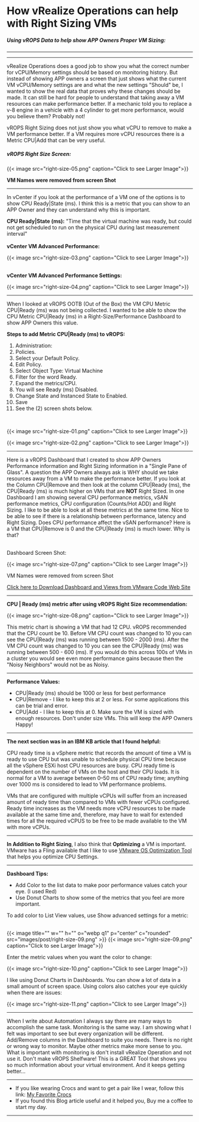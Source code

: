 # How vRealize Operations can help with Right Sizing VMs


##### Using vROPS Data to help show APP Owners Proper VM Sizing:

---

<!--more-->

---

vRealize Operations does a good job to show you what the correct number for vCPU/Memory settings should be based on monitoring history. But instead of showing APP owners a screen that just shows what the current VM vCPU/Memory settings are and what the new settings "Should" be, I wanted to show the real data that proves why these changes should be made. It can still be hard for people to understand that taking away a VM resources can make performance better.  If a mechanic told you to replace a v-8 engine in a vehicle with a 4 cylinder to get more performance, would you believe them? Probably not!  

vROPS Right Sizing does not just show you what vCPU to remove to make a VM performance better.  If a VM requires more vCPU resources there is a Metric CPU|Add that can be very useful.  

##### vROPS Right Size Screen:

{{< image src="right-size-05.png" caption="Click to see Larger Image">}}  

<div><b>VM Names were removed from screen Shot</b></div>

---

In vCenter if you look at the performance of a VM one of the options is to show CPU Ready|State (ms). I think this is a metric that you can show to an APP Owner and they can understand why this is important.

<div><b>CPU Ready|State (ms):</b> "Time that the virtual machine was ready, but could not get scheduled to run on the physical CPU during last measurement interval"</b></div>
<div><br></div>
<div><b>vCenter VM Advanced Performance:</b></div>

{{< image src="right-size-03.png" caption="Click to see Larger Image">}}  

<div><br></div>
<div><b>vCenter VM Advanced Performance Settings:</b></div>

{{< image src="right-size-04.png" caption="Click to see Larger Image">}}  

---

When I looked at vROPS OOTB (Out of the Box) the VM CPU Metric CPU|Ready (ms) was not being collected. I wanted to be able to show the CPU Metric CPU|Ready (ms) in a Right-Size/Performance Dashboard to show APP Owners this value.  

<div><b>Steps to add Metric CPU|Ready (ms) to vROPS:</b></div>

1. Administration:  
1. Policies.
1. Select your Default Policy.
1. Edit Policy.
1. Select Object Type: Virtual Machine
1. Filter for the word Ready. 
1. Expand the metrics/CPU.
1. You will see Ready (ms) Disabled.
1. Change State and Instanced State to Enabled.
1. Save
1. See the (2) screen shots below.
 
<div><br></div>

{{< image src="right-size-01.png" caption="Click to see Larger Image">}}  

{{< image src="right-size-02.png" caption="Click to see Larger Image">}}  

---

<div>
Here is a vROPS Dashboard that I created to show APP Owners Performance information and Right Sizing information in a "Single Pane of Glass". A question the APP Owners always ask is WHY should we take resources away from a VM to make the performance better. If you look at the Column CPU|Remove and then look at the column CPU|Ready (ms), the CPU|Ready (ms) is much higher on VMs that are <b>NOT</b> Right Sized.  
In one Dashboard I am showing several CPU performance metrics, vSAN performance metrics, CPU configuration (Counts/Hot ADD) and Right Sizing. I like to be able to look at all these metrics at the same time. Nice to be able to see if there is a relationship between performance, latency and Right Sizing. Does CPU performance affect the vSAN performance? Here is a VM that CPU|Remove is 0 and the CPU|Ready (ms) is much lower. Why is that?</div>

<div><br></div>

Dashboard Screen Shot:

{{< image src="right-size-07.png" caption="Click to see Larger Image">}}  

VM Names were removed from screen Shot

<a href="https://code.vmware.com/samples/7624/vrops-dashboard-for-vm-right-sizing-and-performance-" target="_blank">Click here to Download Dashboard and Views from VMware Code Web Site</a>

---

<div><b>CPU | Ready (ms) metric after using vROPS Right Size recommendation:</b></div>

{{< image src="right-size-08.png" caption="Click to see Larger Image">}}  

This metric chart is showing a VM that had 12 CPU.  vROPS recommended that the CPU count be 10.  Before VM CPU count was changed to 10 you can see the CPU|Ready (ms) was running between 1500 - 2000 (ms).  After the VM CPU count was changed to 10 you can see the CPU|Ready (ms) was running between 500 - 600 (ms). If you would do this across 100s of VMs in a cluster you would see even more performance gains because then the "Noisy Neighbors" would not be as Noisy.

---

<div><b>Performance Values:</b></div>

* CPU|Ready (ms) should be 1000 or less for best performance
* CPU|Remove - I like to keep this at 2 or less.  For some applications this can be trial and error.
* CPU|Add - I like to keep this at 0. Make sure the VM is sized with enough resources. Don't under size VMs. This will keep the APP Owners Happy!

---

<div><b>The next section was in an IBM KB article that I found helpful:</b></div>

CPU ready time is a vSphere metric that records the amount of time a VM is ready to use CPU but was unable to schedule physical CPU time because all the vSphere ESXi host CPU resources are busy. CPU ready time is dependent on the number of VMs on the host and their CPU loads. It is normal for a VM to average between 0–50 ms of CPU ready time; anything over 1000 ms is considered to lead to VM performance problems.  

VMs that are configured with multiple vCPUs will suffer from an increased amount of ready time than compared to VMs with fewer vCPUs configured. Ready time increases as the VM needs more vCPU resources to be made available at the same time and, therefore, may have to wait for extended times for all the required vCPUS to be free to be made available to the VM with more vCPUs.  

---

<div><b>In Addition to Right Sizing</b>, I also think that <b>Optimizing</b> a VM is important. VMware has a Fling available that I like to use <a href="https://flings.vmware.com/vmware-os-optimization-tool?src=vmw_so_vex_pmasz_426" target="_blank">VMware OS Optimization Tool</a>
that helps you optimize CPU Settings.</div>

---

<div><b>Dashboard Tips:</b></div>

* Add Color to the list data to make poor performance values catch your eye. (I used Red)
* Use Donut Charts to show some of the metrics that you feel are more important.

To add color to List View values, use Show advanced settings for a metric:
<div><br></div>
{{< image title="" w="" h="" o="webp q1" p="center" c="rounded" src="images/post/right-size-09.png" >}}
{{< image src="right-size-09.png" caption="Click to see Larger Image">}}  

Enter the metric values when you want the color to change:

{{< image src="right-size-10.png" caption="Click to see Larger Image">}}  

I like using Donut Charts in Dashboards. You can show a lot of data in a small amount of screen space. Using colors also catches your eye quickly when there are issues:

{{< image src="right-size-11.png" caption="Click to see Larger Image">}}  

---

When I write about Automation I always say there are many ways to accomplish the same task.  Monitoring is the same way.  I am showing what I felt was important to see but every organization will be different.  Add/Remove columns in the Dashboard to suite you needs. There is no right or wrong way to monitor. Maybe other metrics make more sense to you. What is important with monitoring is don't install vRealize Operation and not use it. Don't make vROPS Shelfware! This is a GREAT Tool that shows you so much information about your virtual environment. And it keeps getting better...

---

* If you like wearing Crocs and want to get a pair like I wear, follow this link:
<a target="_blank" href="https://www.amazon.com/dp/B001V7Z27W?psc=1&amp;ref=ppx_yo2ov_dt_b_product_details&_encoding=UTF8&tag=vcrocs-20&linkCode=ur2&linkId=fa4c787c9ab59a9b8a54b48c402b8517&camp=1789&creative=9325">My Favorite Crocs</a>  
* If you found this Blog article useful and it helped you, Buy me a coffee to start my day.  

<center>
<script type="text/javascript" src="https://cdnjs.buymeacoffee.com/1.0.0/button.prod.min.js" data-name="bmc-button" data-slug="dalehassinger" data-color="#FFDD00" data-emoji=""  data-font="Cookie" data-text="Buy me a coffee" data-outline-color="#000000" data-font-color="#000000" data-coffee-color="#ffffff" ></script>
</center>

---
